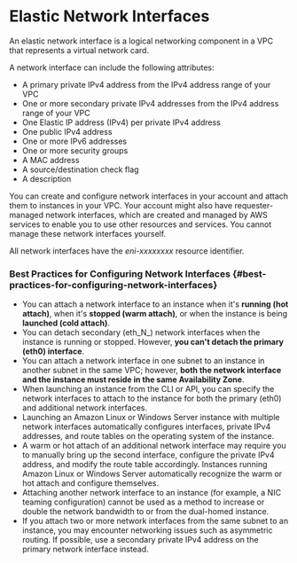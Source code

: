 # Elastic Network Interfaces

An elastic network interface is a logical networking component in a VPC that represents a virtual network card.

A network interface can include the following attributes:

* A primary private IPv4 address from the IPv4 address range of your VPC
* One or more secondary private IPv4 addresses from the IPv4 address range of your VPC
* One Elastic IP address \(IPv4\) per private IPv4 address
* One public IPv4 address
* One or more IPv6 addresses
* One or more security groups
* A MAC address
* A source/destination check flag
* A description

You can create and configure network interfaces in your account and attach them to instances in your VPC. Your account might also have requester-managed network interfaces, which are created and managed by AWS services to enable you to use other resources and services. You cannot manage these network interfaces yourself. 

All network interfaces have the _eni-xxxxxxxx_ resource identifier.

### Best Practices for Configuring Network Interfaces {#best-practices-for-configuring-network-interfaces}

* You can attach a network interface to an instance when it's **running \(hot attach\)**, when it's **stopped \(warm attach\)**, or when the instance is being **launched \(cold attach\)**.
* You can detach secondary \(eth_N_\) network interfaces when the instance is running or stopped. However, **you can't detach the primary \(eth0\) interface**.
* You can attach a network interface in one subnet to an instance in another subnet in the same VPC; however, **both the network interface and the instance must reside in the same Availability Zone**.
* When launching an instance from the CLI or API, you can specify the network interfaces to attach to the instance for both the primary \(eth0\) and additional network interfaces.
* Launching an Amazon Linux or Windows Server instance with multiple network interfaces automatically configures interfaces, private IPv4 addresses, and route tables on the operating system of the instance.
* A warm or hot attach of an additional network interface may require you to manually bring up the second interface, configure the private IPv4 address, and modify the route table accordingly. Instances running Amazon Linux or Windows Server automatically recognize the warm or hot attach and configure themselves.
* Attaching another network interface to an instance \(for example, a NIC teaming configuration\) cannot be used as a method to increase or double the network bandwidth to or from the dual-homed instance.
* If you attach two or more network interfaces from the same subnet to an instance, you may encounter networking issues such as asymmetric routing. If possible, use a secondary private IPv4 address on the primary network interface instead. 

